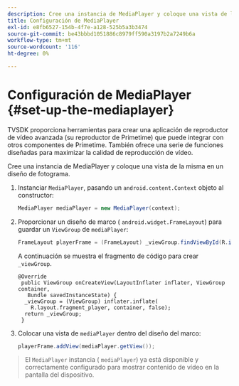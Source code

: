 ```yaml
---
description: Cree una instancia de MediaPlayer y coloque una vista de la misma en un diseño de fotograma.
title: Configuración de MediaPlayer
exl-id: e8fb6527-154b-4f7e-a128-525b5a3b3474
source-git-commit: be43bbbd1051886c8979ff590a3197b2a7249b6a
workflow-type: tm+mt
source-wordcount: '116'
ht-degree: 0%

---
```


# Configuración de MediaPlayer {#set-up-the-mediaplayer}

TVSDK proporciona herramientas para crear una aplicación de reproductor de vídeo avanzada (su reproductor de Primetime) que puede integrar con otros componentes de Primetime. También ofrece una serie de funciones diseñadas para maximizar la calidad de reproducción de vídeo.

Cree una instancia de MediaPlayer y coloque una vista de la misma en un diseño de fotograma.

1. Instanciar `MediaPlayer`, pasando un `android.content.Context` objeto al constructor:

   ```java
   MediaPlayer mediaPlayer = new MediaPlayer(context);
   ```

1. Proporcionar un diseño de marco ( `android.widget.FrameLayout`) para guardar un `ViewGroup` de `mediaPlayer`:

   ```java
   FrameLayout playerFrame = (FrameLayout) _viewGroup.findViewById(R.id.playerFrame);
   ```

   A continuación se muestra el fragmento de código para crear `_viewGroup`.

   ```
   @Override 
    public ViewGroup onCreateView(LayoutInflater inflater, ViewGroup container, 
      Bundle savedInstanceState) { 
     _viewGroup = (ViewGroup) inflater.inflate( 
       R.layout.fragment_player, container, false); 
     return _viewGroup; 
    }
   ```

1. Colocar una vista de `mediaPlayer` dentro del diseño del marco:

   ```java
   playerFrame.addView(mediaPlayer.getView());
   ```

>El `MediaPlayer` instancia ( `mediaPlayer`) ya está disponible y correctamente configurado para mostrar contenido de vídeo en la pantalla del dispositivo.
